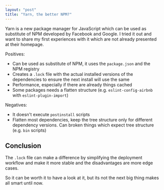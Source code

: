 ```yaml
---
layout: "post"
title: "Yarn, the better NPM?"
---
```


Yarn is a new package manager for JavaScript which can be used as substitute of NPM developed by Facebook and Google. I tried it out and want to share my first experiences with it which are not already presented at their homepage.

<!--more-->

Positives:

* Can be used as substitute of NPM, it uses the `package.json` and the NPM registry
* Creates a `.lock` file with the actual installed versions of the dependencies to ensure the next install will use the same
* Performance, especially if there are already things cached
* Some packages needs a flatten structure (e.g. `eslint-config-airbnb` with `eslint-plugin-import`)

Negatives:

* It doesn't execute `postinstall` scripts
* Flatten most dependencies, keep the tree structure only for different dependency versions. Can broken things which expect tree structure (e.g. `bin` scripts)

## Conclusion

The `.lock` file can make a difference by simplifying the deployment workflow and make it more stable and the disadvantages are more edge cases.

So it can be worth it to have a look at it, but its not the next big thing makes all smart until now.
